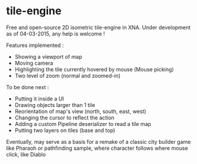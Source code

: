 # tile-engine

Free and open-source 2D isometric tile-engine in XNA.
Under development as of 04-03-2015, any help is welcome !

Features implemented :
- Showing a viewport of map
- Moving camera
- Highlighting the tile currently hovered by mouse (Mouse picking)
- Two level of zoom (normal and zoomed-in)

To be done next :
- Putting it inside a UI
- Drawing objects larger than 1 tile
- Reorientation of map's view (north, south, east, west)
- Changing the cursor to reflect the action
- Adding a custom Pipeline deserializer to read a tile map
- Putting two layers on tiles (base and top)


Eventually, may serve as a basis for a remake of a classic city builder game like Pharaoh
or pathfinding sample, where character follows where mouse click, like Diablo
